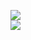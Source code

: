 [![](https://img.shields.io/badge/Made%20With-Github%20Spray-lightgrey.svg?style=for-the-badge&logo=github)](https://github.com/Annihil/github-spray#13610)  
[![](https://i.imgur.com/2DrTn0Z.gif)](https://github.com/Annihil/github-spray)
